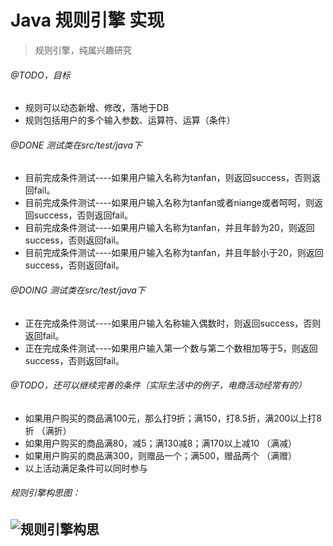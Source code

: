 # Java 规则引擎 实现
> 规则引擎，纯属兴趣研究

###### @TODO，目标
- 规则可以动态新增、修改，落地于DB
- 规则包括用户的多个输入参数、运算符、运算（条件）

###### @DONE 测试类在src/test/java下
- 目前完成条件测试----如果用户输入名称为tanfan，则返回success，否则返回fail。<br/>
- 目前完成条件测试----如果用户输入名称为tanfan或者niange或者呵呵，则返回success，否则返回fail。
- 目前完成条件测试----如果用户输入名称为tanfan，并且年龄为20，则返回success，否则返回fail。
- 目前完成条件测试----如果用户输入名称为tanfan，并且年龄小于20，则返回success，否则返回fail。


###### @DOING 测试类在src/test/java下
- 正在完成条件测试----如果用户输入名称输入偶数时，则返回success，否则返回fail。
- 正在完成条件测试----如果用户输入第一个数与第二个数相加等于5，则返回success，否则返回fail。

###### @TODO，还可以继续完善的条件（实际生活中的例子，电商活动经常有的）
- 如果用户购买的商品满100元，那么打9折；满150，打8.5折，满200以上打8折 	（满折）
- 如果用户购买的商品满80，减5；满130减8；满170以上减10				（满减）
- 如果用户购买的商品满300，则赠品一个；满500，赠品两个					（满赠）
- 以上活动满足条件可以同时参与

###### 规则引擎构思图：<br/>
![规则引擎构思](https://github.com/linian365boy/rule-core/blob/master/src/main/resources/%E8%A7%84%E5%88%99%E5%BC%95%E6%93%8E%E6%9E%84%E6%80%9D.png)
--- 
